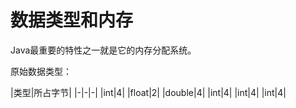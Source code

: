 # 数据类型和内存

Java最重要的特性之一就是它的内存分配系统。

原始数据类型：

|类型|所占字节|
|-|-|-|
|int|4|
|float|2|
|double|4|
|int|4|
|int|4|
|int|4|
